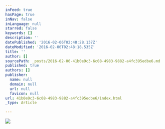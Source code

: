 ```yaml
---
inFeed: true
hasPage: true
inNav: false
inLanguage: null
starred: false
keywords: []
description: ''
datePublished: '2016-02-06T02:48:28.137Z'
dateModified: '2016-02-06T02:48:18.535Z'
title: ''
author: []
sourcePath: _posts/2016-02-06-41b0e9c3-6c08-4983-9882-a4fc395edbe6.md
published: true
authors: []
publisher:
  name: null
  domain: null
  url: null
  favicon: null
url: 41b0e9c3-6c08-4983-9882-a4fc395edbe6/index.html
_type: Article

---
```

![](https://s3-us-west-2.amazonaws.com/the-grid-img/p/0bdab67d04ed51c21050075d4756cfec3ecaff04.png)